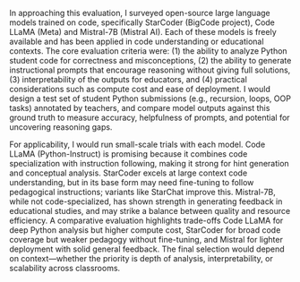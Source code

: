 In approaching this evaluation, I surveyed open-source large language models trained on code, specifically StarCoder (BigCode project), Code LLaMA (Meta) and Mistral-7B (Mistral AI). Each of these models is freely available and has been applied in code understanding or educational contexts. The core evaluation criteria were: (1) the ability to analyze Python student code for correctness and misconceptions, (2) the ability to generate instructional prompts that encourage reasoning without giving full solutions, (3) interpretability of the outputs for educators, and (4) practical considerations such as compute cost and ease of deployment. I would design a test set of student Python submissions (e.g., recursion, loops, OOP tasks) annotated by teachers, and compare model outputs against this ground truth to measure accuracy, helpfulness of prompts, and potential for uncovering reasoning gaps.

For applicability, I would run small-scale trials with each model. Code LLaMA (Python-Instruct) is promising because it combines code specialization with instruction following, making it strong for hint generation and conceptual analysis. StarCoder excels at large context code understanding, but in its base form may need fine-tuning to follow pedagogical instructions; variants like StarChat improve this. Mistral-7B, while not code-specialized, has shown strength in generating feedback in educational studies, and may strike a balance between quality and resource efficiency. A comparative evaluation highlights trade-offs Code LLaMA for deep Python analysis but higher compute cost, StarCoder for broad code coverage but weaker pedagogy without fine-tuning, and Mistral for lighter deployment with solid general feedback. The final selection would depend on context—whether the priority is depth of analysis, interpretability, or scalability across classrooms.
